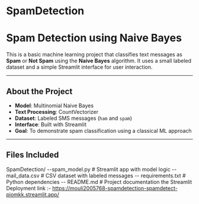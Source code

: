 # SpamDetection
#  Spam Detection using Naive Bayes

This is a basic machine learning project that classifies text messages as **Spam** or **Not Spam** using the **Naive Bayes** algorithm. It uses a small labeled dataset and a simple Streamlit interface for user interaction.

---

##  About the Project

- **Model**: Multinomial Naive Bayes
- **Text Processing**: CountVectorizer
- **Dataset**: Labeled SMS messages (`ham` and `spam`)
- **Interface**: Built with Streamlit
- **Goal**: To demonstrate spam classification using a classical ML approach

---

##  Files Included

SpamDetection/
--spam_model.py # Streamlit app with model logic
-- mail_data.csv # CSV dataset with labeled messages
-- requirements.txt # Python dependencies
-- README.md # Project documentation
the Streamlit Deployment link :- https://mouli2005768-spamdetection-spamdetect-piomkk.streamlit.app/
